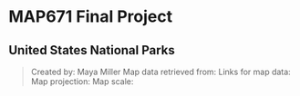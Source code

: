 # MAP671 Final Project
## United States National Parks
>Created by: Maya Miller
>Map data retrieved from: 
>Links for map data:
>Map projection:
>Map scale:

